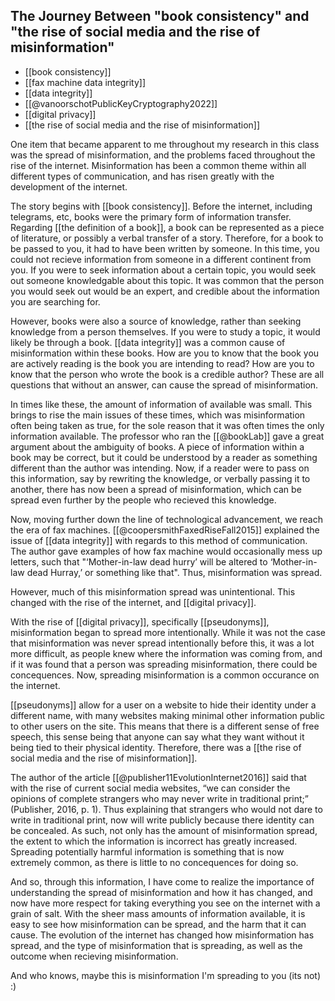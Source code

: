 

## The Journey Between "book consistency" and "the rise of social media and the rise of misinformation"

- [[book consistency]]
- [[fax machine data integrity]]
- [[data integrity]]
- [[@vanoorschotPublicKeyCryptography2022]]
- [[digital privacy]]
- [[the rise of social media and the rise of misinformation]]

One item that became apparent to me throughout my research in this class was the spread of misinformation, and the problems faced throughout the rise of the internet. Misinformation has been a common theme within all different types of communication, and has risen greatly with the development of the internet.

The story begins with [[book consistency]]. Before the internet, including telegrams, etc, books were the primary form of information transfer. Regarding [[the definition of a book]], a book can be represented as a piece of literature, or possibly a verbal transfer of a story. Therefore, for a book to be passed to you, it had to have been written by someone. In this time, you could not recieve information from someone in a different continent from you. If you were to seek information about a certain topic, you would seek out someone knowledgable about this topic. It was common that the person you would seek out would be an expert, and credible about the information you are searching for. 

However, books were also a source of knowledge, rather than seeking knowledge from a person themselves. If you were to study a topic, it would likely be through a book. [[data integrity]] was a common cause of misinformation within these books. How are you to know that the book you are actively reading is the book you are intending to read? How are you to know that the person who wrote the book is a credible author? These are all questions that without an answer, can cause the spread of misinformation. 

In times like these, the amount of information of available was small. This brings to rise the main issues of these times, which was misinformation often being taken as true, for the sole reason that it was often times the only information available. The professor who ran the [[@bookLab]] gave a great argument about the ambiguity of books. A piece of information within a book may be correct, but it could be understood by a reader as something different than the author was intending. Now, if a reader were to pass on this information, say by rewriting the knowledge, or verbally passing it to another, there has now been a spread of misinformation, which can be spread even further by the people who recieved this knowledge.

Now, moving further down the line of technological advancement, we reach the era of fax machines. [[@coopersmithFaxedRiseFall2015]] explained the issue of [[data integrity]] with regards to this method of communication. The author gave examples of how fax machine would occasionally mess up letters, such that "‘Mother-in-law dead hurry’ will be altered to ‘Mother-in-law dead Hurray,’ or something like that". Thus, misinformation was spread. 

However, much of this misinformation spread was unintentional. This changed with the rise of the internet, and [[digital privacy]]. 

With the rise of [[digital privacy]], specifically [[pseudonyms]], misinformation began to spread more intentionally. While it was not the case that misinformation was never spread intentionally before this, it was a lot more difficult, as people knew where the information was coming from, and if it was found that a person was spreading misinformation, there could be concequences. Now, spreading misinformation is a common occurance on the internet. 

[[pseudonyms]] allow for a user on a website to hide their identity under a different name, with many websites making minimal other information public to other users on the site. This means that there is a different sense of free speech, this sense being that anyone can say what they want without it being tied to their physical identity. Therefore, there was a [[the rise of social media and the rise of misinformation]]. 

The author of the article [[@publisher11EvolutionInternet2016]] said that with the rise of current social media websites, “we can consider the opinions of complete strangers who may never write in traditional print;” (Publisher, 2016, p. 1). Thus explaining that strangers who would not dare to write in traditional print, now will write publicly because there identity can be concealed. As such, not only has the amount of misinformation spread, the extent to which the information is incorrect has greatly increased. Spreading potentially harmful information is something that is now extremely common, as there is little to no concequences for doing so. 

And so, through this information, I have come to realize the importance of understanding the spread of misinformation and how it has changed, and now have more respect for taking everything you see on the internet with a grain of salt. With the sheer mass amounts of information available, it is easy to see how misinformation can be spread, and the harm that it can cause. The evolution of the internet has changed how misinformation has spread, and the type of misinformation that is spreading, as well as the outcome when recieving misinformation.

And who knows, maybe this is misinformation I'm spreading to you (its not) :) 

